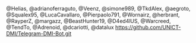 @Helias, @adrianoferraguto, @Veenz, @simone989, @TkdAlex, @aegroto, @Squalex95, @LucaCavallaro, @Pierpaolo791, @Wornairz, @herbrant, @RayperZ, @margazz, @BeastHunter19, @D4ed4lUS, @Warcreed, @TendTo, @Adrenoid, @dcariotti, @datalux
https://github.com/UNICT-DMI/Telegram-DMI-Bot.git
